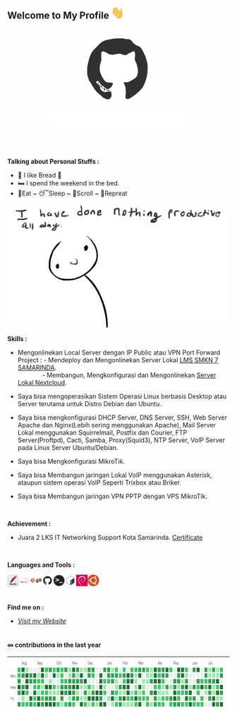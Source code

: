 ## Welcome to My Profile <img src="https://github.com/farrasrayhand/farrasrayhand/blob/master/asset/images/wave.gif" width="30px">
<br>

<div align="center">
<img src="https://github.com/farrasrayhand/farrasrayhand/blob/master/asset/images/github.gif" alt="Farras Rayhand" width="150" height="150" />
</div>

<div align="center">
<img src="https://github.com/farrasrayhand/farrasrayhand/blob/master/asset/images/hi.gif" alt="Farras Rayhand" />
</div>
<br><br><br>

**Talking about Personal Stuffs :**
- 🍞 I like Bread 🤤
- 🛏️ I spend the weekend in the bed.
- 🍔Eat ~ 😴Sleep ~ 📱Scroll ~ 🔁Repreat
<p align="center"><img src="https://github.com/farrasrayhand/farrasrayhand/blob/master/asset/images/noprod.gif" /></p>

**Skills :**
- Mengonlinekan Local Server dengan IP Public atau VPN Port Forward<br>
Project : - Mendeploy dan Mengonlinekan Server Lokal [LMS SMKN 7 SAMARINDA](https://farrasrayhand.github.io/project/smkn7cloud/).<br>
&nbsp;&nbsp;&nbsp;&nbsp;&nbsp;&nbsp;&nbsp;&nbsp;&nbsp;&nbsp;&nbsp;&nbsp;&nbsp;&nbsp;- Membangun, Mengkonfigurasi dan Mengonlinekan [Server Lokal Nextcloud](https://farrasrayhand.github.io/project/smkn7cloud/).<br>
- Saya bisa mengoperasikan Sistem Operasi Linux berbasis Desktop atau Server terutama untuk Distro Debian dan Ubuntu.

- Saya bisa mengkonfigurasi DHCP Server, DNS Server, SSH, Web Server Apache dan Nginx(Lebih sering menggunakan Apache), Mail Server Lokal menggunakan Squirrelmail, Postfix dan Courier, FTP Server(Proftpd), Cacti, Samba, Proxy(Squid3), NTP Server, VoIP Server pada Linux Server Ubuntu/Debian.

- Saya bisa Mengkonfigurasi MikroTik.

- Saya bisa Membangun jaringan Lokal VoIP menggunakan Asterisk, ataupun sistem operasi VoIP Seperti Trixbox atau Briker.

- Saya bisa Membangun jaringan VPN PPTP dengan VPS MikroTik.
<br>

**Achievement :**
- Juara 2 LKS IT Networking Support Kota Samarinda. [Certificate](https://drive.google.com/file/d/1b7lc3W7g3EH_dF-Ws4SafBM094jk-tYJ/view?usp=sharing)

<br>

**Languages and Tools :**
<p align="left">
<img align="left" alt="Apache" width="26px" src="https://github.com/farrasrayhand/farrasrayhand/blob/master/asset/images/apache.png" />
<img align="left" alt="MySQL" width="26px" src="https://github.com/farrasrayhand/farrasrayhand/blob/master/asset/images/mysql.png" />
<img align="left" alt="Git" width="26px" src="https://github.com/farrasrayhand/farrasrayhand/blob/master/asset/images/git.png" />
<img align="left" alt="GitHub" width="26px" src="https://github.com/farrasrayhand/farrasrayhand/blob/master/asset/images/github.png" />
<img align="left" alt="Terminal" width="26px" src="https://github.com/farrasrayhand/farrasrayhand/blob/master/asset/images/terminal.png" />
<img align="left" alt="Bash" width="26px" src="https://github.com/farrasrayhand/farrasrayhand/blob/master/asset/images/bash.png" />
<img align="left" alt="Debian" width="26px" src="https://github.com/farrasrayhand/farrasrayhand/blob/master/asset/images/debian.png" />
<img align="left" alt="Ubuntu" width="26px" src="https://github.com/farrasrayhand/farrasrayhand/blob/master/asset/images/ubuntu.png" />
</p>
<br>
</br>

<br>**Find me on :**
* [*Visit my Website*](https://farrasrayhand.github.io/)
<br><br>

#### ∞ contributions in the last year

| <img src="https://github.com/farrasrayhand/farrasrayhand/blob/master/asset/images/contrib.gif" alt="Contributions" width="722px" height="112px" /> |
| ------------------------------------------------------------------------------------------------------------------------------------------- |


